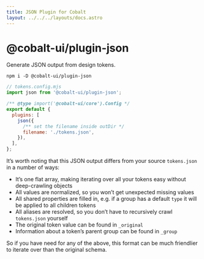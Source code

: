 ```yaml
---
title: JSON Plugin for Cobalt
layout: ../../../layouts/docs.astro
---
```


# @cobalt-ui/plugin-json

Generate JSON output from design tokens.

```
npm i -D @cobalt-ui/plugin-json
```

```js
// tokens.config.mjs
import json from '@cobalt-ui/plugin-json';

/** @type import('@cobalt-ui/core').Config */
export default {
  plugins: [
    json({
      /** set the filename inside outDir */
      filename: './tokens.json',
    }),
  ],
};
```

It’s worth noting that this JSON output differs from your source `tokens.json` in a number of ways:

- It’s one flat array, making iterating over all your tokens easy without deep-crawling objects
- All values are normalized, so you won’t get unexpected missing values
- All shared properties are filled in, e.g. if a group has a default `type` it will be applied to all children tokens
- All aliases are resolved, so you don’t have to recursively crawl `tokens.json` yourself
- The original token value can be found in `_original`
- Information about a token’s parent group can be found in `_group`

So if you have need for any of the above, this format can be much friendlier to iterate over than the original schema.
